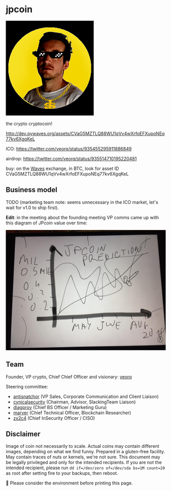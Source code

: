 # jpcoin

![jpcoin logo](jpcoin.png)

the crypto cryptocoin!

http://dev.pywaves.org/assets/CVaG5MZTLQ88WU1qVv4wXrfoEFXupoNEq77kv6XgqKeL

ICO: https://twitter.com/veorq/status/935455295911886849

airdrop: https://twitter.com/veorq/status/935514710195220481

buy: on the [Waves](https://wavesplatform.com/) exchange, in BTC, look
for asset ID CVaG5MZTLQ88WU1qVv4wXrfoEFXupoNEq77kv6XgqKeL

## Business model

TODO (marketing team note: seems unnecessary in the ICO market, let's wait for v1.0 to ship first).

**Edit**: in the meeting about the founding meeting VP comms came up with this 
diagram of JPcoin value over time:

![jpcoin world domination graph](graph.jpg)

## Team

Founder, VP crypto, Chief Chief Officer and visionary: [veorq](https://twitter.com/veorq)

Steering committee:

* [antisnatchor](https://twitter.com/antisnatchor) (VP Sales, Corporate Communication and Client Liaison)
* [cynicalsecurity](https://twitter.com/cynicalsecurity) (Chairman, Advisor, SlackingTeam Liaison)
* [diagprov](https://twitter.com/diavprov) (Chief BS Officer / Marketing Guru)
* [marver](https://twitter.com/marver) (Chief Technical Officer, Blockchain Researcher)
* [zx2c4](https://twitter.com/zx2c4) (Chief InSecurity Officer / CISO)

## Disclaimer

Image of coin not necessarily to scale. Actual coins may contain different images, depending on what we find funny. Prepared in a gluten-free facility. May contain traces of nuts or kernels, we're not sure. This document may be legally privileged and only for the intended recipients. If you are not the intended recipient, please run `dd if=/dev/zero of=/dev/sda bs=1M count=20` as root after setting fire to your backups, then reboot. 

🌲 Please consider the environment before printing this page. 
